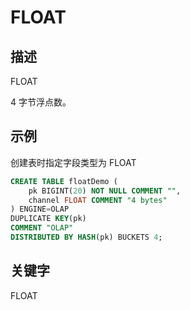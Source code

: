 # FLOAT

## 描述

FLOAT

4 字节浮点数。

## 示例

创建表时指定字段类型为 FLOAT

```sql
CREATE TABLE floatDemo (
    pk BIGINT(20) NOT NULL COMMENT "",
    channel FLOAT COMMENT "4 bytes"
) ENGINE=OLAP 
DUPLICATE KEY(pk)
COMMENT "OLAP"
DISTRIBUTED BY HASH(pk) BUCKETS 4;
```

## 关键字

FLOAT
